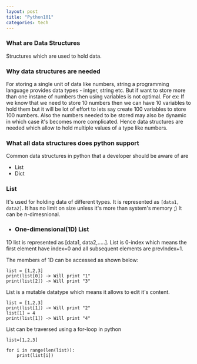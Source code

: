 ```yaml
---
layout: post
title: "Python101"
categories: tech
---
```


### What are Data Structures
Structures which are used to hold data. 

### Why data structures are needed
For storing a single unit of data like numbers, string a programming language provides data types - intger, string etc. But if want to store more than one instane of numbers then using variables is not optimal. For ex: If we know that we need to store 10 numbers then we can have 10 variables to hold them but it will be lot of effort to lets say create 100 variables to store 100 numbers. Also the numbers needed to be stored may also be dynamic in which case it's becomes more complicated. Hence data structures are needed which allow to hold multiple values of a type like numbers.

### What all data structures does python support
Common data structures in python that a developer should be aware of are
- List
- Dict

### List
It's used for holding data of different types. It is represented as `[data1, data2]`. It has no limit on size unless it's more than system's memory ;)
It can be n-dimesnional.

- ### One-dimensional(1D) List
1D list is represented as [data1, data2,.....]. 
List is 0-index which means the first element have index=0 and all subsequent elements are prevIndex+1.

The members of 1D can be accessed as shown below:
```
list = [1,2,3]
print(list[0]) -> Will print "1"
print(list[2]) -> Will print "3"

```

List is a mutable datatype which means it allows to edit it's content.
```
list = [1,2,3]
print(list[1]) -> Will print "2"
list[1] = 4
print(list[1]) -> Will print "4"
```

List can be traversed using a for-loop in python

```
list=[1,2,3]

for i in range(len(list)):
    print(list[i])

```